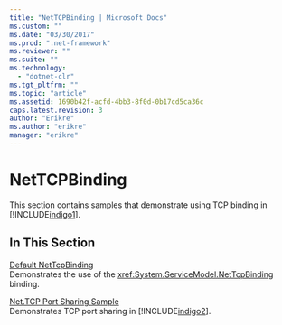```yaml
---
title: "NetTCPBinding | Microsoft Docs"
ms.custom: ""
ms.date: "03/30/2017"
ms.prod: ".net-framework"
ms.reviewer: ""
ms.suite: ""
ms.technology: 
  - "dotnet-clr"
ms.tgt_pltfrm: ""
ms.topic: "article"
ms.assetid: 1690b42f-acfd-4bb3-8f0d-0b17cd5ca36c
caps.latest.revision: 3
author: "Erikre"
ms.author: "erikre"
manager: "erikre"
---
```

# NetTCPBinding
This section contains samples that demonstrate using TCP binding in [!INCLUDE[indigo1](../../../../includes/indigo1-md.md)].  
  
## In This Section  
 [Default NetTcpBinding](../../../../docs/framework/wcf/samples/default-nettcpbinding.md)  
 Demonstrates the use of the <xref:System.ServiceModel.NetTcpBinding> binding.  
  
 [Net.TCP Port Sharing Sample](../../../../docs/framework/wcf/samples/net-tcp-port-sharing-sample.md)  
 Demonstrates TCP port sharing in [!INCLUDE[indigo2](../../../../includes/indigo2-md.md)].